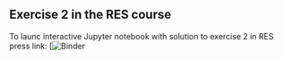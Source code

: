 ## Exercise 2 in the RES course 
To launc interactive Jupyter notebook with solution to exercise 2 in RES press link: [![Binder](https://gesis.mybinder.org/binder/v2/gh/TimToernes/RES/271685e40211bf5940344f87b0f6236dfc99feef?filepath=Exercise%202.ipynb)

